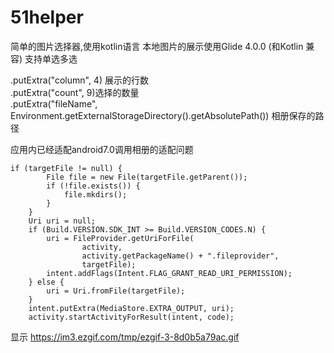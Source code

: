 # 51helper
简单的图片选择器,使用kotlin语言
本地图片的展示使用Glide 4.0.0 (和Kotlin 兼容)
支持单选多选 

  
.putExtra("column", 4) 展示的行数  
.putExtra("count", 9)选择的数量  
.putExtra("fileName", Environment.getExternalStorageDirectory().getAbsolutePath()) 相册保存的路径

应用内已经适配android7.0调用相册的适配问题
		  
	if (targetFile != null) {
            File file = new File(targetFile.getParent());
            if (!file.exists()) {
                file.mkdirs();
            }
        }
        Uri uri = null;
        if (Build.VERSION.SDK_INT >= Build.VERSION_CODES.N) {
            uri = FileProvider.getUriForFile(
                    activity,
                    activity.getPackageName() + ".fileprovider",
                    targetFile);
            intent.addFlags(Intent.FLAG_GRANT_READ_URI_PERMISSION);
        } else {
            uri = Uri.fromFile(targetFile);
        }
        intent.putExtra(MediaStore.EXTRA_OUTPUT, uri);
        activity.startActivityForResult(intent, code);
  
显示 https://im3.ezgif.com/tmp/ezgif-3-8d0b5a79ac.gif
  


